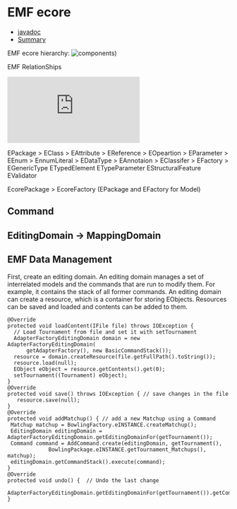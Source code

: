 # EMF ecore
- [javadoc](https://download.eclipse.org/modeling/emf/emf/javadoc/2.7.0/overview-summary.html)
- [Summary](https://download.eclipse.org/modeling/emf/emf/javadoc/2.7.0/org/eclipse/emf/ecore/package-summary.html)

EMF ecore hierarchy:
![components](https://download.eclipse.org/modeling/emf/emf/javadoc/2.7.0/org/eclipse/emf/ecore/doc-files/EcoreHierarchy.gif))

EMF RelationShips

![relationship](https://download.eclipse.org/modeling/emf/emf/javadoc/2.7.0/org/eclipse/emf/ecore/EClassifier.html)

EPackage > EClass > EAttribute > EReference
                  > EOpeartion > EParameter
         > EEnum > EnnumLiteral
         > EDataType
         > EAnnotaion
         > EClassifer
         > EFactory
         > EGenericType
ETypedElement
ETypeParameter
EStructuralFeature
EValidator

EcorePackage > EcoreFactory (EPackage and EFactory for Model)


## Command

## EditingDomain -> MappingDomain

## EMF Data Management
First, create an editing domain. An editing domain manages a set of interrelated models and the commands that 
are run to modify them. For example, it contains the stack of all former commands. An editing domain can create 
a resource, which is a container for storing EObjects. Resources can be saved and loaded and contents can be added to them. 
```
@Override
protected void loadContent(IFile file) throws IOException {
  // Load Tournament from file and set it with setTournament
  AdapterFactoryEditingDomain domain = new AdapterFactoryEditingDomain(
      getAdapterFactory(), new BasicCommandStack());
  resource = domain.createResource(file.getFullPath().toString());
  resource.load(null);
  EObject eObject = resource.getContents().get(0);
  setTournament((Tournament) eObject);
}
@Override
protected void save() throws IOException { // save changes in the file
   resource.save(null);
}
@Override
protected void addMatchup() { // add a new Matchup using a Command
 Matchup matchup = BowlingFactory.eINSTANCE.createMatchup();
 EditingDomain editingDomain = AdapterFactoryEditingDomain.getEditingDomainFor(getTournament());
 Command command = AddCommand.create(editingDomain, getTournament(),
             BowlingPackage.eINSTANCE.getTournament_Matchups(), matchup);
 editingDomain.getCommandStack().execute(command);
}
@Override
protected void undo() {  // Undo the last change
  AdapterFactoryEditingDomain.getEditingDomainFor(getTournament()).getCommandStack().undo();
}
